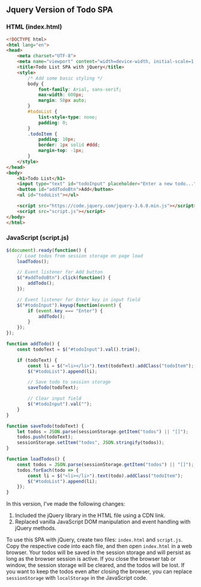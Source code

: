## Jquery Version of Todo SPA

### HTML (index.html)

```html
<!DOCTYPE html>
<html lang="en">
<head>
    <meta charset="UTF-8">
    <meta name="viewport" content="width=device-width, initial-scale=1.0">
    <title>Todo List SPA with jQuery</title>
    <style>
        /* Add some basic styling */
        body {
            font-family: Arial, sans-serif;
            max-width: 600px;
            margin: 50px auto;
        }
        #todoList {
            list-style-type: none;
            padding: 0;
        }
        .todoItem {
            padding: 10px;
            border: 1px solid #ddd;
            margin-top: -1px;
        }
    </style>
</head>
<body>
    <h1>Todo List</h1>
    <input type="text" id="todoInput" placeholder="Enter a new todo...">
    <button id="addTodoBtn">Add</button>
    <ul id="todoList"></ul>

    <script src="https://code.jquery.com/jquery-3.6.0.min.js"></script>
    <script src="script.js"></script>
</body>
</html>
```

### JavaScript (script.js)

```javascript
$(document).ready(function() {
    // Load todos from session storage on page load
    loadTodos();

    // Event listener for Add button
    $("#addTodoBtn").click(function() {
        addTodo();
    });

    // Event listener for Enter key in input field
    $("#todoInput").keyup(function(event) {
        if (event.key === "Enter") {
            addTodo();
        }
    });
});

function addTodo() {
    const todoText = $("#todoInput").val().trim();

    if (todoText) {
        const li = $("<li></li>").text(todoText).addClass("todoItem");
        $("#todoList").append(li);

        // Save todo to session storage
        saveTodo(todoText);

        // Clear input field
        $("#todoInput").val("");
    }
}

function saveTodo(todoText) {
    let todos = JSON.parse(sessionStorage.getItem("todos") || "[]");
    todos.push(todoText);
    sessionStorage.setItem("todos", JSON.stringify(todos));
}

function loadTodos() {
    const todos = JSON.parse(sessionStorage.getItem("todos") || "[]");
    todos.forEach(todo => {
        const li = $("<li></li>").text(todo).addClass("todoItem");
        $("#todoList").append(li);
    });
}
```

In this version, I've made the following changes:

1. Included the jQuery library in the HTML file using a CDN link.
2. Replaced vanilla JavaScript DOM manipulation and event handling with jQuery methods.

To use this SPA with jQuery, create two files: `index.html` and `script.js`. Copy the respective code into each file, and then open `index.html` in a web browser. Your todos will be saved in the session storage and will persist as long as the browser session is active. If you close the browser tab or window, the session storage will be cleared, and the todos will be lost. If you want to keep the todos even after closing the browser, you can replace `sessionStorage` with `localStorage` in the JavaScript code.

